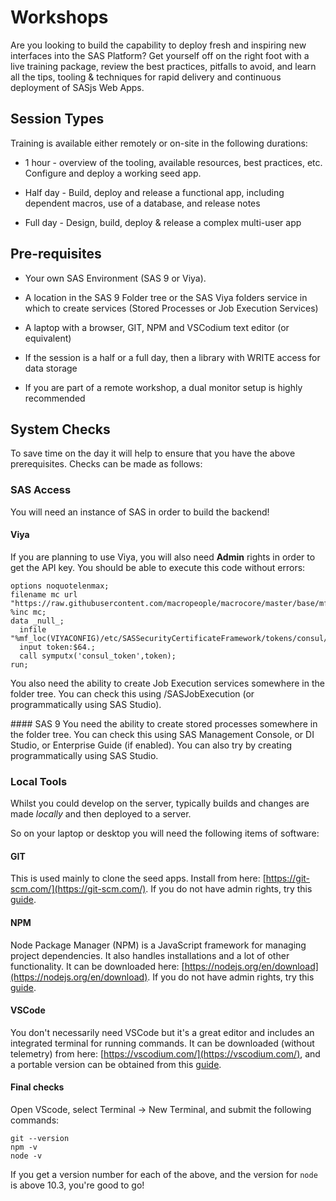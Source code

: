 # Workshops

Are you looking to build the capability to deploy fresh and inspiring new interfaces into the SAS Platform? Get yourself off on the right foot with a live training package, review the best practices, pitfalls to avoid, and learn all the tips, tooling & techniques for rapid delivery and continuous deployment of SASjs Web Apps.

## Session Types

Training is available either remotely or on-site in the following durations:

- 1 hour - overview of the tooling, available resources, best practices, etc. Configure and deploy a working seed app.

- Half day - Build, deploy and release a functional app, including dependent macros, use of a database, and release notes

- Full day - Design, build, deploy & release a complex multi-user app

## Pre-requisites

- Your own SAS Environment (SAS 9 or Viya).

- A location in the SAS 9 Folder tree or the SAS Viya folders service in which to create services (Stored Processes or Job Execution Services)

- A laptop with a browser, GIT, NPM and VSCodium text editor (or equivalent)

- If the session is a half or a full day, then a library with WRITE access for data storage

- If you are part of a remote workshop, a dual monitor setup is highly recommended

## System Checks

To save time on the day it will help to ensure that you have the above prerequisites. Checks can be made as follows:

### SAS Access

You will need an instance of SAS in order to build the backend! 

#### Viya

If you are planning to use Viya, you will also need **Admin** rights in order to get the API key.  You should be able to execute this code without errors:
```
options noquotelenmax;
filename mc url "https://raw.githubusercontent.com/macropeople/macrocore/master/base/mf_loc.sas";
%inc mc;
data _null_;
  infile "%mf_loc(VIYACONFIG)/etc/SASSecurityCertificateFramework/tokens/consul/default/client.token";
  input token:$64.;
  call symputx('consul_token',token);
run;
```

You also need the ability to create Job Execution services somewhere in the folder tree. You can check this using /SASJobExecution (or programmatically using SAS Studio).

#### SAS 9
You need the ability to create stored processes somewhere in the folder tree. You can check this using SAS Management Console, or DI Studio, or Enterprise Guide (if enabled).  You can also try by creating programmatically using SAS Studio.

### Local Tools
Whilst you could develop on the server, typically builds and changes are made _locally_ and then deployed to a server. 

So on your laptop or desktop you will need the following items of software:

#### GIT
This is used mainly to clone the seed apps. Install from here: [https://git-scm.com/](https://git-scm.com/). If you do not have admin rights, try this [guide](/guides/windows#git).

#### NPM  
Node Package Manager (NPM) is a JavaScript framework for managing project dependencies. It also handles installations and a lot of other functionality. It can be downloaded here: [https://nodejs.org/en/download](https://nodejs.org/en/download). If you do not have admin rights, try this [guide](/guides/windows#npm).

#### VSCode
You don't necessarily need VSCode but it's a great editor and includes an integrated terminal for running commands. It can be downloaded (without telemetry) from here: [https://vscodium.com/](https://vscodium.com/), and a portable version can be obtained from this [guide](/guides/windows#vscode).

#### Final checks

Open VScode, select Terminal -> New Terminal, and submit the following commands:

```
git --version
npm -v
node -v
```

If you get a version number for each of the above, and the version for `node` is above 10.3, you're good to go!
